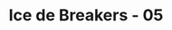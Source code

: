 ---
layout: videojs
title: Ice de Breakers - 05
description: >+
    Translated by @sasori39883522
lang: en
plink: https://hinatacampaign.github.io/ice-de-breakers-05.html
subtitles: 日向坂46ICE DE BREAKERSLAST BREAKいつでもどこでも氷でブレイクアイスボックス.en.vtt
video_url: http://www.youtube.com/watch?v=qPfQIyqyxMQ
thumbnail: https://i.ytimg.com/vi/qPfQIyqyxMQ/maxresdefault.jpg
---